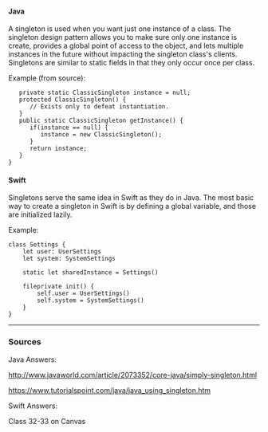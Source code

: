 #### Java
A singleton is used when you want just one instance of a class. The singleton design pattern allows you to make sure only one instance is create, provides a global point of access to the object, and lets multiple instances in the future without impacting the singleton class's clients. Singletons are similar to static fields in that they only occur once per class.

Example (from source):
```public class ClassicSingleton {
   private static ClassicSingleton instance = null;
   protected ClassicSingleton() {
      // Exists only to defeat instantiation.
   }
   public static ClassicSingleton getInstance() {
      if(instance == null) {
         instance = new ClassicSingleton();
      }
      return instance;
   }
}
```

#### Swift
Singletons serve the same idea in Swift as they do in Java. The most basic way to create a singleton in Swift is by defining a global variable, and those are initialized lazily. 

Example:
```
class Settings {
    let user: UserSettings
    let system: SystemSettings

    static let sharedInstance = Settings()

    fileprivate init() {
        self.user = UserSettings()
        self.system = SystemSettings()
    }
}
```
----

### Sources
Java Answers:

http://www.javaworld.com/article/2073352/core-java/simply-singleton.html

https://www.tutorialspoint.com/java/java_using_singleton.htm

Swift Answers:

Class 32-33 on Canvas
